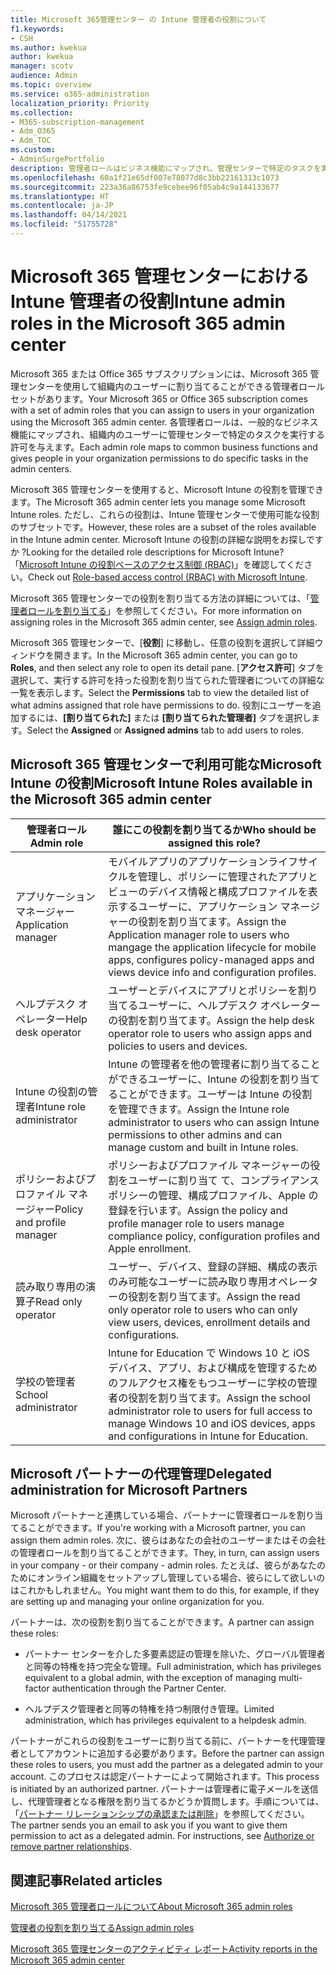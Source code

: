 ```yaml
---
title: Microsoft 365管理センター の Intune 管理者の役割について
f1.keywords:
- CSH
ms.author: kwekua
author: kwekua
manager: scotv
audience: Admin
ms.topic: overview
ms.service: o365-administration
localization_priority: Priority
ms.collection:
- M365-subscription-management
- Adm_O365
- Adm_TOC
ms.custom:
- AdminSurgePortfolio
description: 管理者ロールはビジネス機能にマップされ、管理センターで特定のタスクを実行するための権限を付与します。 たとえば、サービス管理者が Microsoft のサポート チケットを開きます。
ms.openlocfilehash: 60a1f21e65df007e78077d8c3bb22161313c1073
ms.sourcegitcommit: 223a36a86753fe9cebee96f05ab4c9a144133677
ms.translationtype: HT
ms.contentlocale: ja-JP
ms.lasthandoff: 04/14/2021
ms.locfileid: "51755728"
---
```

# <a name="intune-admin-roles-in-the-microsoft-365-admin-center"></a><span data-ttu-id="a2338-104">Microsoft 365 管理センターにおける Intune 管理者の役割</span><span class="sxs-lookup"><span data-stu-id="a2338-104">Intune admin roles in the Microsoft 365 admin center</span></span>

<span data-ttu-id="a2338-105">Microsoft 365 または Office 365 サブスクリプションには、Microsoft 365 管理センターを使用して組織内のユーザーに割り当てることができる管理者ロールセットがあります。</span><span class="sxs-lookup"><span data-stu-id="a2338-105">Your Microsoft 365 or Office 365 subscription comes with a set of admin roles that you can assign to users in your organization using the Microsoft 365 admin center.</span></span> <span data-ttu-id="a2338-106">各管理者ロールは、一般的なビジネス機能にマップされ、組織内のユーザーに管理センターで特定のタスクを実行する許可を与えます。</span><span class="sxs-lookup"><span data-stu-id="a2338-106">Each admin role maps to common business functions and gives people in your organization permissions to do specific tasks in the admin centers.</span></span>

<span data-ttu-id="a2338-107">Microsoft 365 管理センターを使用すると、Microsoft Intune の役割を管理できます。</span><span class="sxs-lookup"><span data-stu-id="a2338-107">The Microsoft 365 admin center lets you manage some Microsoft Intune roles.</span></span> <span data-ttu-id="a2338-108">ただし、これらの役割は、Intune 管理センターで使用可能な役割のサブセットです。</span><span class="sxs-lookup"><span data-stu-id="a2338-108">However, these roles are a subset of the roles available in the Intune admin center.</span></span> <span data-ttu-id="a2338-109">Microsoft Intune の役割の詳細な説明をお探しですか ?</span><span class="sxs-lookup"><span data-stu-id="a2338-109">Looking for the detailed role descriptions for Microsoft Intune?</span></span> <span data-ttu-id="a2338-110">「[Microsoft Intune の役割ベースのアクセス制御 (RBAC)](/mem/intune/fundamentals/role-based-access-control)」を確認してください。</span><span class="sxs-lookup"><span data-stu-id="a2338-110">Check out [Role-based access control (RBAC) with Microsoft Intune](/mem/intune/fundamentals/role-based-access-control).</span></span>

<span data-ttu-id="a2338-111">Microsoft 365 管理センターでの役割を割り当てる方法の詳細については、「[管理者ロールを割り当てる](assign-admin-roles.md)」を参照してください。</span><span class="sxs-lookup"><span data-stu-id="a2338-111">For more information on assigning roles in the Microsoft 365 admin center, see [Assign admin roles](assign-admin-roles.md).</span></span>

<span data-ttu-id="a2338-112">Microsoft 365 管理センターで、[**役割**] に移動し、任意の役割を選択して詳細ウィンドウを開きます。</span><span class="sxs-lookup"><span data-stu-id="a2338-112">In the Microsoft 365 admin center, you can go to **Roles**, and then select any role to open its detail pane.</span></span> <span data-ttu-id="a2338-113">[**アクセス許可**] タブを選択して、実行する許可を持った役割を割り当てられた管理者についての詳細な一覧を表示します。</span><span class="sxs-lookup"><span data-stu-id="a2338-113">Select the **Permissions** tab to view the detailed list of what admins assigned that role have permissions to do.</span></span> <span data-ttu-id="a2338-114">役割にユーザーを追加するには、**[割り当てられた]** または **[割り当てられた管理者]** タブを選択します。</span><span class="sxs-lookup"><span data-stu-id="a2338-114">Select the **Assigned** or **Assigned admins** tab to add users to roles.</span></span>

## <a name="microsoft-intune-roles-available-in-the-microsoft-365-admin-center"></a><span data-ttu-id="a2338-115">Microsoft 365 管理センターで利用可能なMicrosoft Intune の役割</span><span class="sxs-lookup"><span data-stu-id="a2338-115">Microsoft Intune Roles available in the Microsoft 365 admin center</span></span>

|<span data-ttu-id="a2338-116">管理者ロール</span><span class="sxs-lookup"><span data-stu-id="a2338-116">Admin role</span></span>     |<span data-ttu-id="a2338-117">誰にこの役割を割り当てるか</span><span class="sxs-lookup"><span data-stu-id="a2338-117">Who should be assigned this role?</span></span>  |
|---------|---------|
|<span data-ttu-id="a2338-118">アプリケーション マネージャー</span><span class="sxs-lookup"><span data-stu-id="a2338-118">Application manager</span></span>     |   <span data-ttu-id="a2338-119">モバイルアプリのアプリケーションライフサイクルを管理し、ポリシーに管理されたアプリとビューのデバイス情報と構成プロファイルを表示するユーザーに、アプリケーション マネージャーの役割を割り当てます。</span><span class="sxs-lookup"><span data-stu-id="a2338-119">Assign the Application manager role to users who mangage the application lifecycle for mobile apps, configures policy-managed apps and views device info and configuration profiles.</span></span>  |
|<span data-ttu-id="a2338-120">ヘルプデスク オペレーター</span><span class="sxs-lookup"><span data-stu-id="a2338-120">Help desk operator</span></span>     |   <span data-ttu-id="a2338-121">ユーザーとデバイスにアプリとポリシーを割り当てるユーザーに、ヘルプデスク オペレーターの役割を割り当てます。</span><span class="sxs-lookup"><span data-stu-id="a2338-121">Assign the help desk operator role to users who assign apps and policies to users and devices.</span></span> |
|<span data-ttu-id="a2338-122">Intune の役割の管理者</span><span class="sxs-lookup"><span data-stu-id="a2338-122">Intune role administrator</span></span>    |   <span data-ttu-id="a2338-123">Intune の管理者を他の管理者に割り当てることができるユーザーに、Intune の役割を割り当てることができます。ユーザーは Intune の役割を管理できます。</span><span class="sxs-lookup"><span data-stu-id="a2338-123">Assign the Intune role administrator to users who can assign Intune permissions to other admins and can manage custom and built in Intune roles.</span></span>   |
|<span data-ttu-id="a2338-124">ポリシーおよびプロファイル マネージャー</span><span class="sxs-lookup"><span data-stu-id="a2338-124">Policy and profile manager</span></span>     |   <span data-ttu-id="a2338-125">ポリシーおよびプロファイル マネージャーの役割をユーザーに割り当て	て、コンプライアンス ポリシーの管理、構成プロファイル、Apple の登録を行います。</span><span class="sxs-lookup"><span data-stu-id="a2338-125">Assign the policy and profile manager role to users manage compliance policy, configuration profiles and Apple enrollment.</span></span>   |
|<span data-ttu-id="a2338-126">読み取り専用の演算子</span><span class="sxs-lookup"><span data-stu-id="a2338-126">Read only operator</span></span>     |   <span data-ttu-id="a2338-127">ユーザー、デバイス、登録の詳細、構成の表示のみ可能なユーザーに読み取り専用オペレーターの役割を割り当てます。</span><span class="sxs-lookup"><span data-stu-id="a2338-127">Assign the read only operator role to users who can only view users, devices, enrollment details and configurations.</span></span>   |
|<span data-ttu-id="a2338-128">学校の管理者</span><span class="sxs-lookup"><span data-stu-id="a2338-128">School administrator</span></span>     |   <span data-ttu-id="a2338-129">Intune for Education で Windows 10 と iOS デバイス、アプリ、および構成を管理するためのフルアクセス権をもつユーザーに学校の管理者の役割を割り当てます。</span><span class="sxs-lookup"><span data-stu-id="a2338-129">Assign the school administrator role to users for full access to manage Windows 10 and iOS devices, apps and configurations in Intune for Education.</span></span>   |

## <a name="delegated-administration-for-microsoft-partners"></a><span data-ttu-id="a2338-130">Microsoft パートナーの代理管理</span><span class="sxs-lookup"><span data-stu-id="a2338-130">Delegated administration for Microsoft Partners</span></span>

<span data-ttu-id="a2338-131">Microsoft パートナーと連携している場合、パートナーに管理者ロールを割り当てることができます。</span><span class="sxs-lookup"><span data-stu-id="a2338-131">If you're working with a Microsoft partner, you can assign them admin roles.</span></span> <span data-ttu-id="a2338-132">次に、彼らはあなたの会社のユーザーまたはその会社の管理者ロールを割り当てることができます。</span><span class="sxs-lookup"><span data-stu-id="a2338-132">They, in turn, can assign users in your company - or their company - admin roles.</span></span> <span data-ttu-id="a2338-133">たとえば、彼らがあなたのためにオンライン組織をセットアップし管理している場合、彼らにして欲しいのはこれかもしれません。</span><span class="sxs-lookup"><span data-stu-id="a2338-133">You might want them to do this, for example, if they are setting up and managing your online organization for you.</span></span>
  
<span data-ttu-id="a2338-134">パートナーは、次の役割を割り当てることができます。</span><span class="sxs-lookup"><span data-stu-id="a2338-134">A partner can assign these roles:</span></span>
  
- <span data-ttu-id="a2338-135">パートナー センターを介した多要素認証の管理を除いた、グローバル管理者と同等の特権を持つ完全な管理。</span><span class="sxs-lookup"><span data-stu-id="a2338-135">Full administration, which has privileges equivalent to a global admin, with the exception of managing multi-factor authentication through the Partner Center.</span></span>

- <span data-ttu-id="a2338-136">ヘルプデスク管理者と同等の特権を持つ制限付き管理。</span><span class="sxs-lookup"><span data-stu-id="a2338-136">Limited administration, which has privileges equivalent to a helpdesk admin.</span></span>

<span data-ttu-id="a2338-137">パートナーがこれらの役割をユーザーに割り当てる前に、パートナーを代理管理者としてアカウントに追加する必要があります。</span><span class="sxs-lookup"><span data-stu-id="a2338-137">Before the partner can assign these roles to users, you must add the partner as a delegated admin to your account.</span></span> <span data-ttu-id="a2338-138">このプロセスは認定パートナーによって開始されます。</span><span class="sxs-lookup"><span data-stu-id="a2338-138">This process is initiated by an authorized partner.</span></span> <span data-ttu-id="a2338-139">パートナーは管理者に電子メールを送信し、代理管理者となる権限を割り当てるかどうか質問します。手順については、「[パートナー リレーションシップの承認または削除](../misc/add-partner.md)」を参照してください。</span><span class="sxs-lookup"><span data-stu-id="a2338-139">The partner sends you an email to ask you if you want to give them permission to act as a delegated admin. For instructions, see [Authorize or remove partner relationships](../misc/add-partner.md).</span></span>
  
## <a name="related-articles"></a><span data-ttu-id="a2338-140">関連記事</span><span class="sxs-lookup"><span data-stu-id="a2338-140">Related articles</span></span>

[<span data-ttu-id="a2338-141">Microsoft 365 管理者ロールについて</span><span class="sxs-lookup"><span data-stu-id="a2338-141">About Microsoft 365 admin roles</span></span>](about-admin-roles.md)

[<span data-ttu-id="a2338-142">管理者の役割を割り当てる</span><span class="sxs-lookup"><span data-stu-id="a2338-142">Assign admin roles</span></span>](assign-admin-roles.md)

[<span data-ttu-id="a2338-143">Microsoft 365 管理センターのアクティビティ レポート</span><span class="sxs-lookup"><span data-stu-id="a2338-143">Activity reports in the Microsoft 365 admin center</span></span>](../activity-reports/activity-reports.md)